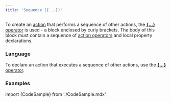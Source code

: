 ```yaml
---
title: 'Sequence ({...})'
---
```


To create an [action](Actions.md) that performs a sequence of other actions, the [**{...}** operator](Operator_..._.md) is used - a block enclosed by curly brackets. The body of this block must contain a sequence of [action operators](Оperators.md) and local property declarations.

### Language

To declare an action that executes a sequence of other actions, use the [**{...}** operator](Operator_..._.md). 

### Examples

import {CodeSample} from './CodeSample.mdx'

<CodeSample url="https://documentation.lsfusion.org/sample?file=ActionSample&block=action"/>
